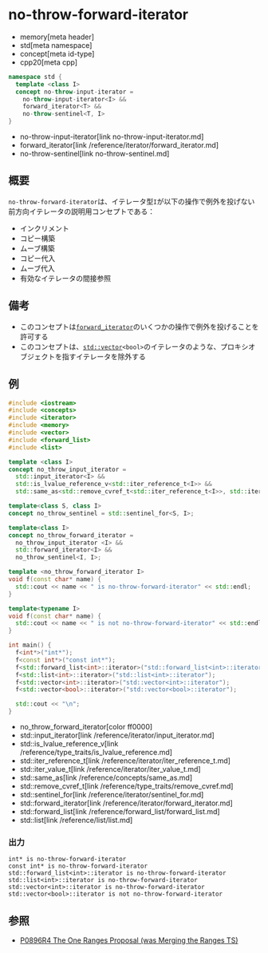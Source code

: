 # no-throw-forward-iterator
* memory[meta header]
* std[meta namespace]
* concept[meta id-type]
* cpp20[meta cpp]

```cpp
namespace std {
  template <class I>
  concept no-throw-input-iterator =
    no-throw-input-iterator<I> &&
    forward_iterator<T> &&
    no-throw-sentinel<T, I>
}
```
* no-throw-input-iterator[link no-throw-input-iterator.md]
* forward_iterator[link /reference/iterator/forward_iterator.md]
* no-throw-sentinel[link no-throw-sentinel.md]

## 概要

`no-throw-forward-iterator`は、イテレータ型`I`が以下の操作で例外を投げない前方向イテレータの説明用コンセプトである：

- インクリメント
- コピー構築
- ムーブ構築
- コピー代入
- ムーブ代入
- 有効なイテレータの間接参照


## 備考
- このコンセプトは[`forward_iterator`](/reference/iterator/forward_iterator.md)のいくつかの操作で例外を投げることを許可する
- このコンセプトは、[`std::vector`](/reference/vector/vector.md)`<bool>`のイテレータのような、プロキシオブジェクトを指すイテレータを除外する


## 例
```cpp example
#include <iostream>
#include <concepts>
#include <iterator>
#include <memory>
#include <vector>
#include <forward_list>
#include <list>

template <class I>
concept no_throw_input_iterator =
  std::input_iterator<I> &&
  std::is_lvalue_reference_v<std::iter_reference_t<I>> &&
  std::same_as<std::remove_cvref_t<std::iter_reference_t<I>>, std::iter_value_t<I>>;

template<class S, class I>
concept no_throw_sentinel = std::sentinel_for<S, I>;

template<class I>
concept no_throw_forward_iterator =
  no_throw_input_iterator <I> &&
  std::forward_iterator<I> &&
  no_throw_sentinel<I, I>;

template <no_throw_forward_iterator I>
void f(const char* name) {
  std::cout << name << " is no-throw-forward-iterator" << std::endl;
}

template<typename I>
void f(const char* name) {
  std::cout << name << " is not no-throw-forward-iterator" << std::endl;
}

int main() {
  f<int*>("int*");
  f<const int*>("const int*");
  f<std::forward_list<int>::iterator>("std::forward_list<int>::iterator");
  f<std::list<int>::iterator>("std::list<int>::iterator");
  f<std::vector<int>::iterator>("std::vector<int>::iterator");
  f<std::vector<bool>::iterator>("std::vector<bool>::iterator");

  std::cout << "\n";
}
```
* no_throw_forward_iterator[color ff0000]
* std::input_iterator[link /reference/iterator/input_iterator.md]
* std::is_lvalue_reference_v[link /reference/type_traits/is_lvalue_reference.md]
* std::iter_reference_t[link /reference/iterator/iter_reference_t.md]
* std::iter_value_t[link /reference/iterator/iter_value_t.md]
* std::same_as[link /reference/concepts/same_as.md]
* std::remove_cvref_t[link /reference/type_traits/remove_cvref.md]
* std::sentinel_for[link /reference/iterator/sentinel_for.md]
* std::forward_iterator[link /reference/iterator/forward_iterator.md]
* std::forward_list[link /reference/forward_list/forward_list.md]
* std::list[link /reference/list/list.md]

### 出力
```
int* is no-throw-forward-iterator
const int* is no-throw-forward-iterator
std::forward_list<int>::iterator is no-throw-forward-iterator
std::list<int>::iterator is no-throw-forward-iterator
std::vector<int>::iterator is no-throw-forward-iterator
std::vector<bool>::iterator is not no-throw-forward-iterator
```


## 参照
- [P0896R4 The One Ranges Proposal (was Merging the Ranges TS)](http://www.open-std.org/jtc1/sc22/wg21/docs/papers/2018/p0896r4.pdf)
